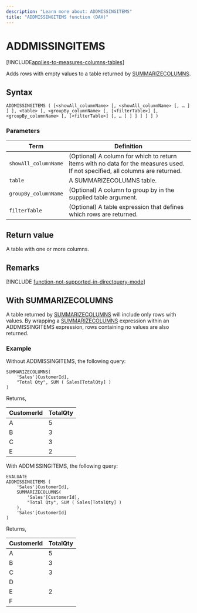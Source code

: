 ```yaml
---
description: "Learn more about: ADDMISSINGITEMS"
title: "ADDMISSINGITEMS function (DAX)"
---
```

# ADDMISSINGITEMS

[!INCLUDE[applies-to-measures-columns-tables](includes/applies-to-measures-columns-tables.md)]

Adds rows with empty values to a table returned by [SUMMARIZECOLUMNS](summarizecolumns-function-dax.md).
  
## Syntax  
  
```dax
ADDMISSINGITEMS ( [<showAll_columnName> [, <showAll_columnName> [, … ] ] ], <table> [, <groupBy_columnName> [, [<filterTable>] [, <groupBy_columnName> [, [<filterTable>] [, … ] ] ] ] ] ] )
```
  
### Parameters  
  
|Term|Definition|  
|--------|--------------|  
|`showAll_columnName`| (Optional) A column for which to return items with no data for the measures used. If not specified, all columns are returned.|  
|`table`|A SUMMARIZECOLUMNS table.|  
|`groupBy_columnName`|(Optional) A column to group by in the supplied table argument.|
|`filterTable`|(Optional) A table expression that defines which rows are returned.|  

## Return value

A table with one or more columns.

## Remarks

[!INCLUDE [function-not-supported-in-directquery-mode](includes/function-not-supported-in-directquery-mode.md)]

## With SUMMARIZECOLUMNS

A table returned by [SUMMARIZECOLUMNS](summarizecolumns-function-dax.md) will include only rows with values. By wrapping a [SUMMARIZECOLUMNS](summarizecolumns-function-dax.md) expression within an ADDMISSINGITEMS expression, rows containing no values are also returned.

### Example

Without ADDMISSINGITEMS, the following query:

```dax
SUMMARIZECOLUMNS( 
    'Sales'[CustomerId], 
    "Total Qty", SUM ( Sales[TotalQty] )
)
```

Returns,

|CustomerId|TotalQty|
|--------------|------------|
|A|5|
|B|3|
|C|3|
|E|2|

With ADDMISSINGITEMS, the following query:

```dax
EVALUATE
ADDMISSINGITEMS (
    'Sales'[CustomerId],
    SUMMARIZECOLUMNS( 
        'Sales'[CustomerId],
        "Total Qty", SUM ( Sales[TotalQty] )
    ),
    'Sales'[CustomerId]
)
```

Returns,

|CustomerId|TotalQty|
|--------------|------------|
|A|5|
|B|3|
|C|3|
|D| |
|E|2|
|F| |
